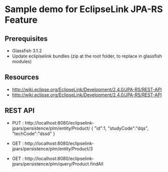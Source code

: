 Sample demo for EclipseLink JPA-RS Feature
=============

Prerequisites
-------------
* Glassfish 3.1.2
* Update ecliplselink bundles (zip at the root folder, to replace in glassfish modules)

Resources
---------
* http://wiki.eclipse.org/EclipseLink/Development/2.4.0/JPA-RS/REST-API
* http://wiki.eclipse.org/EclipseLink/Development/2.4.0/JPA-RS/REST-API

REST API
---------
* PUT : http://localhost:8080/eclipselink-jpars/persistence/plm/entity/Product/
	{
	"id":1,
	"studyCode":"dqs",
	"techCode":"dssd"
	}

* GET : http://localhost:8080/eclipselink-jpars/persistence/plm/entity/Product/3

* GET : http://localhost:8080/eclipselink-jpars/persistence/plm/query/Product.findAll